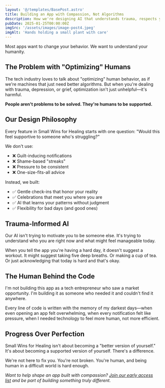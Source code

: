 ```yaml
---
layout: '@/templates/BasePost.astro'
title: Building an App with Compassion, Not Algorithms
description: How we're designing AI that understands trauma, respects your pace, and never makes you feel like you're not doing enough.
pubDate: 2025-01-25T00:00:00Z
imgSrc: '/assets/images/image-post4.jpeg'
imgAlt: 'Hands holding a small plant with care'
---
```


Most apps want to change your behavior. We want to understand your humanity.

## The Problem with "Optimizing" Humans

The tech industry loves to talk about "optimizing" human behavior, as if we're machines that just need better algorithms. But when you're dealing with trauma, depression, or grief, optimization isn't just unhelpful—it's harmful.

**People aren't problems to be solved. They're humans to be supported.**

## Our Design Philosophy

Every feature in Small Wins for Healing starts with one question: "Would this feel supportive to someone who's struggling?"

We don't use:
- ❌ Guilt-inducing notifications
- ❌ Shame-based "streaks"
- ❌ Pressure to be consistent
- ❌ One-size-fits-all advice

Instead, we built:
- ✅ Gentle check-ins that honor your reality
- ✅ Celebrations that meet you where you are
- ✅ AI that learns your patterns without judgment
- ✅ Flexibility for bad days (and good ones)

## Trauma-Informed AI

Our AI isn't trying to motivate you to be someone else. It's trying to understand who you are right now and what might feel manageable today.

When you tell the app you're having a hard day, it doesn't suggest a workout. It might suggest taking five deep breaths. Or making a cup of tea. Or just acknowledging that today is hard and that's okay.

## The Human Behind the Code

I'm not building this app as a tech entrepreneur who saw a market opportunity. I'm building it as someone who needed it and couldn't find it anywhere.

Every line of code is written with the memory of my darkest days—when even opening an app felt overwhelming, when every notification felt like pressure, when I needed technology to feel more human, not more efficient.

## Progress Over Perfection

Small Wins for Healing isn't about becoming a "better version of yourself." It's about becoming a supported version of yourself. There's a difference.

We're not here to fix you. You're not broken. You're human, and being human in a difficult world is hard enough.

*Want to help shape an app built with compassion? [Join our early access list](/early-access) and be part of building something truly different.*
